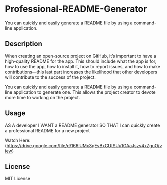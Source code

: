 # Professional-README-Generator
You can quickly and easily generate a README file by using a command-line application.

## Description
When creating an open-source project on GitHub, it’s important to have a high-quality README for the app. This should include what the app is for, how to use the app, how to install it, how to report issues, and how to make contributions—this last part increases the likelihood that other developers will contribute to the success of the project.

You can quickly and easily generate a README file by using a command-line application to generate one. This allows the project creator to devote more time to working on the project.

## Usage
AS A developer
I WANT a README generator
SO THAT I can quickly create a professional README for a new project

Watch Here:
(https://drive.google.com/file/d/166lUMx3qEvBxCUtSUu1GAaJszv4xZguO/view)
## License
MIT License


